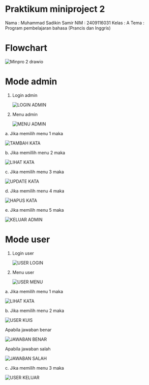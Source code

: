 # Praktikum miniproject 2
Nama : Muhammad Sadikin Samir
NIM : 2409116031
Kelas : A
Tema : Program pembelajaran bahasa (Prancis dan Inggris)

# Flowchart
   ![Minpro 2 drawio](https://github.com/user-attachments/assets/d158d7e9-e4d1-4ecd-bcda-3839bcc873a0)


# Mode admin
1. Login admin
   
   ![LOGIN ADMIN](https://github.com/user-attachments/assets/4da74fab-a144-40a4-8b71-6a6bfe7c9b84)


2. Menu admin
   
   ![MENU ADMIN](https://github.com/user-attachments/assets/9b0c6a91-4cf9-469c-80a6-7d86ea3ca4bf)

  a. Jika memilih menu 1 maka
  
   ![TAMBAH KATA](https://github.com/user-attachments/assets/f7bc742e-cbf8-41ca-bffb-516bb5619cc5)

  b. Jika memillih menu 2 maka
  
   ![LIHAT KATA](https://github.com/user-attachments/assets/67877841-a352-46a5-afeb-ce48658f373f)

  c. Jika memilih menu 3 maka
    
   ![UPDATE KATA](https://github.com/user-attachments/assets/2a684914-ed20-408a-b8e6-908314259f17)

  d. Jika memilih menu 4 maka 
      
   ![HAPUS KATA](https://github.com/user-attachments/assets/621135d3-4a58-494f-9576-5838a9cdd4d9)

  e. Jika memilih menu 5 maka
    
   ![KELUAR ADMIN](https://github.com/user-attachments/assets/fe60896f-41bd-4226-b63e-fcfd3ac78ba7)

# Mode user
1. Login user

   ![USER LOGIN](https://github.com/user-attachments/assets/59ec8717-e05a-4106-b874-4fbddde3aa3b)

2. Menu user

   ![USER MENU](https://github.com/user-attachments/assets/1d93840b-2542-491c-819d-d861f135e1ea)

  a. Jika memilih menu 1 maka
    
   ![LIHAT KATA](https://github.com/user-attachments/assets/92ffaee1-b5ec-4cd3-a806-d444543026cc)

  b. Jika memilih menu 2 maka
    
   ![USER KUIS](https://github.com/user-attachments/assets/63df6eaa-d3f0-4e25-844a-4b3e06220050)

  Apabila jawaban benar 
    
   ![JAWABAN BENAR](https://github.com/user-attachments/assets/7bf0fd56-af5c-4ef0-a7d4-d0b190267202)

  Apabila jawaban salah
    
   ![JAWABAN SALAH](https://github.com/user-attachments/assets/e8c3c207-cc62-48ca-9b3a-f439a9d7e3ad)

  c. Jika memilih menu 3 maka
    
   ![USER KELUAR](https://github.com/user-attachments/assets/9c3ba0bc-6e44-4a39-9fcc-735b6a84fe57)



